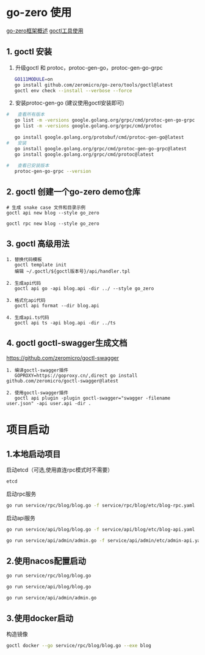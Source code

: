 # go-zero 使用

[go-zero框架概述](https://go-zero.dev/docs/concepts/overview)
[goctl工具使用](https://go-zero.dev/docs/tasks/installation/goctl)

## 1. goctl 安装

1. 升级goctl 和 protoc，protoc-gen-go，protoc-gen-go-grpc
```sh
   GO111MODULE=on 
   go install github.com/zeromicro/go-zero/tools/goctl@latest
   goctl env check --install --verbose --force
```

2. 安装protoc-gen-go (建议使用goctl安装即可)
```sh
#   查看所有版本
   go list -m -versions google.golang.org/grpc/cmd/protoc-gen-go-grpc
   go list -m -versions google.golang.org/grpc/cmd/protoc
   
   go install google.golang.org/protobuf/cmd/protoc-gen-go@latest
#   安装
   go install google.golang.org/grpc/cmd/protoc-gen-go-grpc@latest
   go install google.golang.org/grpc/cmd/protoc@latest
   
#   查看已安装版本
   protoc-gen-go-grpc --version
```

## 2. goctl 创建一个go-zero demo仓库

```
# 生成 snake case 文件和目录示例
goctl api new blog --style go_zero

goctl rpc new blog --style go_zero
```

## 3. goctl 高级用法
```
1. 替换代码模板
   goctl template init
   编辑 ~/.goctl/${goctl版本号}/api/handler.tpl

2. 生成api代码
   goctl api go -api blog.api -dir ../ --style go_zero
   
3. 格式化api代码
   goctl api format --dir blog.api
   
4. 生成api.ts代码
   goctl api ts -api blog.api -dir ../ts
```

## 4. goctl goctl-swagger生成文档

https://github.com/zeromicro/goctl-swagger

```
1. 编译goctl-swagger插件
   GOPROXY=https://goproxy.cn/,direct go install github.com/zeromicro/goctl-swagger@latest

2. 使用goctl-swagger插件
   goctl api plugin -plugin goctl-swagger="swagger -filename user.json" -api user.api -dir .
```

# 项目启动

## 1.本地启动项目

启动etcd（可选,使用直连rpc模式时不需要）

```sh
etcd
```

启动rpc服务

```sh
go run service/rpc/blog/blog.go -f service/rpc/blog/etc/blog-rpc.yaml
```

启动api服务

```sh
go run service/api/blog/blog.go -f service/api/blog/etc/blog-api.yaml
```

```sh
go run service/api/admin/admin.go -f service/api/admin/etc/admin-api.yaml
```

## 2.使用nacos配置启动

```sh
go run service/rpc/blog/blog.go
```

```sh
go run service/api/blog/blog.go
```


```sh
go run service/api/admin/admin.go
```
## 3.使用docker启动

构造镜像

```sh
goctl docker --go service/rpc/blog/blog.go --exe blog
```
